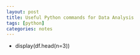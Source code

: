 ```yaml
---
layout: post
title: Useful Python commands for Data Analysis
tags: [python]
categories: notes
---
```


* display(df.head(n=3))
